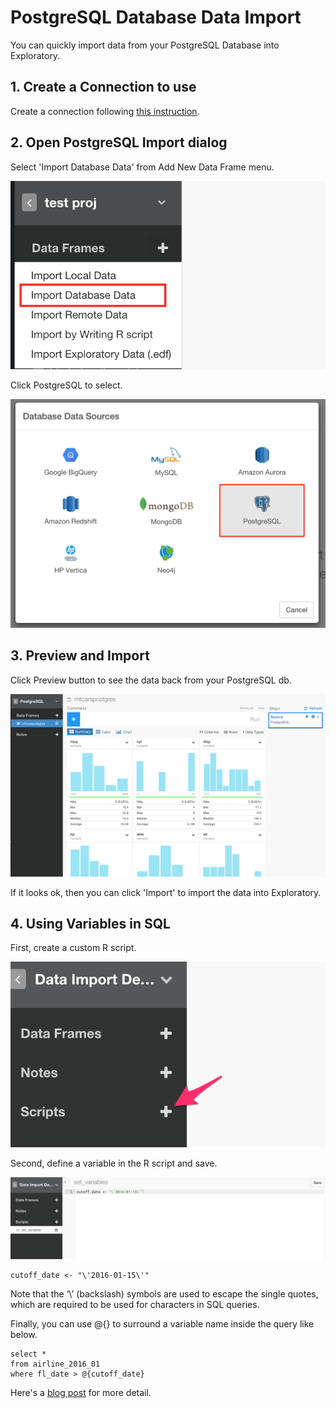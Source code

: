 # PostgreSQL Database Data Import

You can quickly import data from your PostgreSQL Database into Exploratory.

## 1. Create a Connection to use

Create a connection following [this instruction](connection.html).

## 2. Open PostgreSQL Import dialog

Select 'Import Database Data' from Add New Data Frame menu.

![](images/import-database.png)

Click PostgreSQL to select.

![](images/postgres-dialog.png)


## 3. Preview and Import

Click Preview button to see the data back from your PostgreSQL db.

![](images/postgres3.png)

If it looks ok, then you can click 'Import' to import the data into Exploratory.

## 4. Using Variables in SQL

First, create a custom R script.

![](images/add_script.png)

Second, define a variable in the R script and save.

![](images/set_variables.png)

```
cutoff_date <- "\'2016-01-15\'"
```

Note that the ‘\’ (backslash) symbols are used to escape the single quotes, which are required to be used for characters in SQL queries.

Finally, you can use @{} to surround a variable name inside the query like below.

```
select *
from airline_2016_01
where fl_date > @{cutoff_date}
```

Here's a [blog post](https://blog.exploratory.io/using-variables-in-sql-query-2740924d9f20#.bdcn5v68x) for more detail.
